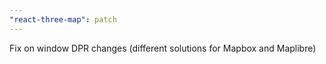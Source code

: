```yaml
---
"react-three-map": patch
---
```


Fix on window DPR changes (different solutions for Mapbox and Maplibre)
